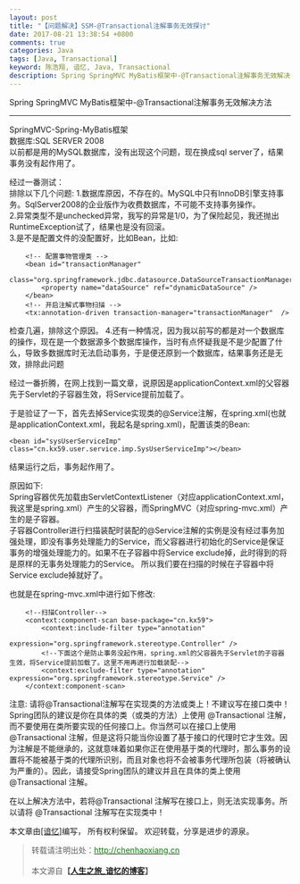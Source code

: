 ```yaml
---
layout: post
title: "【问题解决】SSM-@Transactional注解事务无效探讨"
date: 2017-08-21 13:38:54 +0800
comments: true
categories: Java
tags: [Java, Transactional]
keyword: 陈浩翔, 谙忆, Java, Transactional
description: Spring SpringMVC MyBatis框架中-@Transactional注解事务无效解决方法
---
```


Spring SpringMVC MyBatis框架中-@Transactional注解事务无效解决方法

<!-- more -->
----------

SpringMVC-Spring-MyBatis框架  
数据库:SQL SERVER 2008  
以前都是用的MySQL数据库，没有出现这个问题，现在换成sql server了，结果事务没有起作用了。  

经过一番测试：  
排除以下几个问题:
1.数据库原因，不存在的。MySQL中只有InnoDB引擎支持事务。SqlServer2008的企业版作为收费数据库，不可能不支持事务操作。  
2.异常类型不是unchecked异常，我写的异常是1/0，为了保险起见，我还抛出RuntimeException试了，结果也是没有回滚。  
3.是不是配置文件的没配置好，比如Bean，比如:
```
    <!-- 配置事物管理类 -->
    <bean id="transactionManager"
          class="org.springframework.jdbc.datasource.DataSourceTransactionManager">
        <property name="dataSource" ref="dynamicDataSource" />
    </bean>
    <!-- 开启注解式事物扫描 -->
    <tx:annotation-driven transaction-manager="transactionManager"  />
```
检查几遍，排除这个原因。
4.还有一种情况，因为我以前写的都是对一个数据库的操作，现在是一个数据源多个数据库操作，当时有点怀疑我是不是少配置了什么，导致多数据库时无法启动事务，于是便还原到一个数据库，结果事务还是无效，排除此问题  

经过一番折腾，在网上找到一篇文章，说原因是applicationContext.xml的父容器先于Servlet的子容器生效，将Service提前加载了。  

于是验证了一下，首先去掉Service实现类的@Service注解，在spring.xml(也就是applicationContext.xml，我起名是spring.xml)，配置该类的Bean:
```
<bean id="sysUserServiceImp" class="cn.kx59.user.service.imp.SysUserServiceImp"></bean>
```
结果运行之后，事务起作用了。

原因如下:  
Spring容器优先加载由ServletContextListener（对应applicationContext.xml，我这里是spring.xml）产生的父容器，而SpringMVC（对应spring-mvc.xml）产生的是子容器。  
子容器Controller进行扫描装配时装配的@Service注解的实例是没有经过事务加强处理，即没有事务处理能力的Service，而父容器进行初始化的Service是保证事务的增强处理能力的。如果不在子容器中将Service exclude掉，此时得到的将是原样的无事务处理能力的Service。
所以我们要在扫描的时候在子容器中将Service exclude掉就好了。  

也就是在spring-mvc.xml中进行如下修改:
```
    <!--扫描Controller-->
    <context:component-scan base-package="cn.kx59">
        <context:include-filter type="annotation"
                                expression="org.springframework.stereotype.Controller" />
        <!--下面这个是防止事务没起作用，spring.xml的父容器先于Servlet的子容器生效，将Service提前加载了。这里不用再进行加载装配-->
        <context:exclude-filter type="annotation" expression="org.springframework.stereotype.Service" />
    </context:component-scan>
```

注意: 请将@Transactional注解写在实现类的方法或类上！不建议写在接口类中！    
Spring团队的建议是你在具体的类（或类的方法）上使用 @Transactional 注解，而不要使用在类所要实现的任何接口上。你当然可以在接口上使用 @Transactional 注解，但是这将只能当你设置了基于接口的代理时它才生效。因为注解是不能继承的，这就意味着如果你正在使用基于类的代理时，那么事务的设置将不能被基于类的代理所识别，而且对象也将不会被事务代理所包装（将被确认为严重的）。因此，请接受Spring团队的建议并且在具体的类上使用 @Transactional 注解。

在以上解决方法中，若将@Transactional 注解写在接口上，则无法实现事务。所以请将 @Transactional 注解写在实现类中！


本文章由<a href="http://chenhaoxiang.cn/">[谙忆]</a>编写， 所有权利保留。 
欢迎转载，分享是进步的源泉。
<blockquote cite='陈浩翔'>
<p background-color='#D3D3D3'>转载请注明出处：<a href='http://chenhaoxiang.cn'><font color="green">http://chenhaoxiang.cn</font></a><br><br>
本文源自<strong>【<a href='http://chenhaoxiang.cn' target='_blank'>人生之旅_谙忆的博客</a>】</strong></p>
</blockquote>
